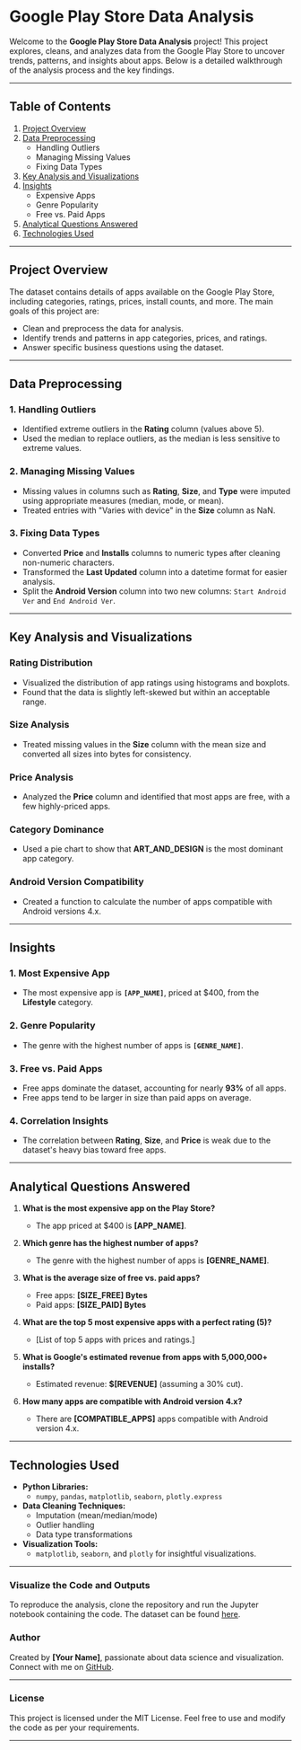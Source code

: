 # **Google Play Store Data Analysis**

Welcome to the **Google Play Store Data Analysis** project! This project explores, cleans, and analyzes data from the Google Play Store to uncover trends, patterns, and insights about apps. Below is a detailed walkthrough of the analysis process and the key findings.

---

## **Table of Contents**

1. [Project Overview](#project-overview)
2. [Data Preprocessing](#data-preprocessing)
   - Handling Outliers
   - Managing Missing Values
   - Fixing Data Types
3. [Key Analysis and Visualizations](#key-analysis-and-visualizations)
4. [Insights](#insights)
   - Expensive Apps
   - Genre Popularity
   - Free vs. Paid Apps
5. [Analytical Questions Answered](#analytical-questions-answered)
6. [Technologies Used](#technologies-used)

---

## **Project Overview**

The dataset contains details of apps available on the Google Play Store, including categories, ratings, prices, install counts, and more. The main goals of this project are:

- Clean and preprocess the data for analysis.
- Identify trends and patterns in app categories, prices, and ratings.
- Answer specific business questions using the dataset.

---

## **Data Preprocessing**

### **1. Handling Outliers**
- Identified extreme outliers in the **Rating** column (values above 5).
- Used the median to replace outliers, as the median is less sensitive to extreme values.

### **2. Managing Missing Values**
- Missing values in columns such as **Rating**, **Size**, and **Type** were imputed using appropriate measures (median, mode, or mean).
- Treated entries with "Varies with device" in the **Size** column as NaN.

### **3. Fixing Data Types**
- Converted **Price** and **Installs** columns to numeric types after cleaning non-numeric characters.
- Transformed the **Last Updated** column into a datetime format for easier analysis.
- Split the **Android Version** column into two new columns: `Start Android Ver` and `End Android Ver`.

---

## **Key Analysis and Visualizations**

### **Rating Distribution**
- Visualized the distribution of app ratings using histograms and boxplots.
- Found that the data is slightly left-skewed but within an acceptable range.

### **Size Analysis**
- Treated missing values in the **Size** column with the mean size and converted all sizes into bytes for consistency.

### **Price Analysis**
- Analyzed the **Price** column and identified that most apps are free, with a few highly-priced apps.

### **Category Dominance**
- Used a pie chart to show that **ART_AND_DESIGN** is the most dominant app category.

### **Android Version Compatibility**
- Created a function to calculate the number of apps compatible with Android versions 4.x.

---

## **Insights**

### **1. Most Expensive App**
- The most expensive app is **`[APP_NAME]`**, priced at $400, from the **Lifestyle** category.

### **2. Genre Popularity**
- The genre with the highest number of apps is **`[GENRE_NAME]`**.

### **3. Free vs. Paid Apps**
- Free apps dominate the dataset, accounting for nearly **93%** of all apps.
- Free apps tend to be larger in size than paid apps on average.

### **4. Correlation Insights**
- The correlation between **Rating**, **Size**, and **Price** is weak due to the dataset's heavy bias toward free apps.

---

## **Analytical Questions Answered**

1. **What is the most expensive app on the Play Store?**
   - The app priced at $400 is **[APP_NAME]**.

2. **Which genre has the highest number of apps?**
   - The genre with the highest number of apps is **[GENRE_NAME]**.

3. **What is the average size of free vs. paid apps?**
   - Free apps: **[SIZE_FREE] Bytes**
   - Paid apps: **[SIZE_PAID] Bytes**

4. **What are the top 5 most expensive apps with a perfect rating (5)?**
   - [List of top 5 apps with prices and ratings.]

5. **What is Google's estimated revenue from apps with 5,000,000+ installs?**
   - Estimated revenue: **$[REVENUE]** (assuming a 30% cut).

6. **How many apps are compatible with Android version 4.x?**
   - There are **[COMPATIBLE_APPS]** apps compatible with Android version 4.x.

---

## **Technologies Used**

- **Python Libraries:**
  - `numpy`, `pandas`, `matplotlib`, `seaborn`, `plotly.express`
- **Data Cleaning Techniques:**
  - Imputation (mean/median/mode)
  - Outlier handling
  - Data type transformations
- **Visualization Tools:**
  - `matplotlib`, `seaborn`, and `plotly` for insightful visualizations.

---

### **Visualize the Code and Outputs**

To reproduce the analysis, clone the repository and run the Jupyter notebook containing the code. The dataset can be found [here](#).

### **Author**

Created by **[Your Name]**, passionate about data science and visualization. Connect with me on [GitHub](https://github.com/Hosam-emam).

---

### **License**

This project is licensed under the MIT License. Feel free to use and modify the code as per your requirements.

---

